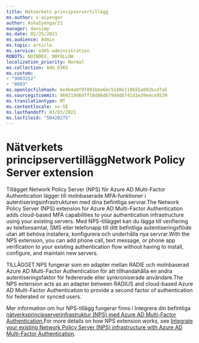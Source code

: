 ```yaml
---
title: Nätverkets principservertillägg
ms.author: v-aiyengar
author: AshaIyengar21
manager: dansimp
ms.date: 02/25/2021
ms.audience: Admin
ms.topic: article
ms.service: o365-administration
ROBOTS: NOINDEX, NOFOLLOW
localization_priority: Normal
ms.collection: Adm_O365
ms.custom:
- "9003252"
- "8603"
ms.openlocfilehash: 6e4b4a0f9f891bbe6bc5140e119b55a802bcd7a5
ms.sourcegitcommit: 969219d6dff18d86d679d4d8741d1e39e4ce9539
ms.translationtype: MT
ms.contentlocale: sv-SE
ms.lasthandoff: 03/03/2021
ms.locfileid: "50428275"
---
```

# <a name="network-policy-server-extension"></a><span data-ttu-id="51c8b-102">Nätverkets principservertillägg</span><span class="sxs-lookup"><span data-stu-id="51c8b-102">Network Policy Server extension</span></span>

<span data-ttu-id="51c8b-103">Tillägget Network Policy Server (NPS) för Azure AD Multi-Factor Authentication lägger till molnbaserade MFA-funktioner i autentiseringsinfrastrukturen med dina befintliga servrar.</span><span class="sxs-lookup"><span data-stu-id="51c8b-103">The Network Policy Server (NPS) extension for Azure AD Multi-Factor Authentication adds cloud-based MFA capabilities to your authentication infrastructure using your existing servers.</span></span> <span data-ttu-id="51c8b-104">Med NPS-tillägget kan du lägga till verifiering av telefonsamtal, SMS eller telefonapp till ditt befintliga autentiseringsflöde utan att behöva installera, konfigurera och underhålla nya servrar.</span><span class="sxs-lookup"><span data-stu-id="51c8b-104">With the NPS extension, you can add phone call, text message, or phone app verification to your existing authentication flow without having to install, configure, and maintain new servers.</span></span>

<span data-ttu-id="51c8b-105">TILLÄGGET NPS fungerar som en adapter mellan RADIE och molnbaserad Azure AD Multi-Factor Authentication för att tillhandahålla en andra autentiseringsfaktor för federerade eller synkroniserade användare.</span><span class="sxs-lookup"><span data-stu-id="51c8b-105">The NPS extension acts as an adapter between RADIUS and cloud-based Azure AD Multi-Factor Authentication to provide a second factor of authentication for federated or synced users.</span></span>

<span data-ttu-id="51c8b-106">Mer information om hur NPS-tillägg fungerar finns i Integrera din befintliga [nätverksprincipserverinfrastruktur (NPS) med Azure AD Multi-Factor Authentication.](https://docs.microsoft.com/azure/active-directory/authentication/howto-mfa-nps-extension)</span><span class="sxs-lookup"><span data-stu-id="51c8b-106">For more details on how NPS extension works, see [Integrate your existing Network Policy Server (NPS) infrastructure with Azure AD Multi-Factor Authentication](https://docs.microsoft.com/azure/active-directory/authentication/howto-mfa-nps-extension).</span></span>
